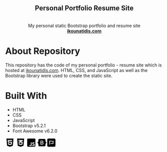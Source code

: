 
<h2 style="text-align: center">Personal Portfolio Resume Site</h2>
<p align="center">
    <br />
    My personal static Bootstrap portfolio and resume site
    <br />
    <a href="https://ikounatidis.com/" target="_blank"><strong>ikounatidis.com</strong></a>
</p>

# About Repository
This repository has the code of my personal portfolio - resume site which is hosted at [ikounatidis.com](https://ikounatidis.com/). HTML, CSS, and JavaScript as well as the Bootstrap library were used to create the static site.


# Built With
- HTML
- CSS
- JavaScript
- Bootstrap v5.2.1 
- Font Awesome v6.2.0

<svg xmlns="http://www.w3.org/2000/svg" width=30 height=30 viewBox="0 0 384 512"><!--! Font Awesome Pro 6.2.1 by @fontawesome - https://fontawesome.com License - https://fontawesome.com/license (Commercial License) Copyright 2022 Fonticons, Inc. --><path d="M0 32l34.9 395.8L191.5 480l157.6-52.2L384 32H0zm308.2 127.9H124.4l4.1 49.4h175.6l-13.6 148.4-97.9 27v.3h-1.1l-98.7-27.3-6-75.8h47.7L138 320l53.5 14.5 53.7-14.5 6-62.2H84.3L71.5 112.2h241.1l-4.4 47.7z"/></svg>
<svg xmlns="http://www.w3.org/2000/svg"  width=30 height=30 viewBox="0 0 384 512"><!--! Font Awesome Pro 6.2.1 by @fontawesome - https://fontawesome.com License - https://fontawesome.com/license (Commercial License) Copyright 2022 Fonticons, Inc. --><path d="M0 32l34.9 395.8L192 480l157.1-52.2L384 32H0zm313.1 80l-4.8 47.3L193 208.6l-.3.1h111.5l-12.8 146.6-98.2 28.7-98.8-29.2-6.4-73.9h48.9l3.2 38.3 52.6 13.3 54.7-15.4 3.7-61.6-166.3-.5v-.1l-.2.1-3.6-46.3L193.1 162l6.5-2.7H76.7L70.9 112h242.2z"/></svg>
<svg xmlns="http://www.w3.org/2000/svg" width=30 height=30 viewBox="0 0 448 512"><!--! Font Awesome Pro 6.2.1 by @fontawesome - https://fontawesome.com License - https://fontawesome.com/license (Commercial License) Copyright 2022 Fonticons, Inc. --><path d="M400 32H48C21.5 32 0 53.5 0 80v352c0 26.5 21.5 48 48 48h352c26.5 0 48-21.5 48-48V80c0-26.5-21.5-48-48-48zM243.8 381.4c0 43.6-25.6 63.5-62.9 63.5-33.7 0-53.2-17.4-63.2-38.5l34.3-20.7c6.6 11.7 12.6 21.6 27.1 21.6 13.8 0 22.6-5.4 22.6-26.5V237.7h42.1v143.7zm99.6 63.5c-39.1 0-64.4-18.6-76.7-43l34.3-19.8c9 14.7 20.8 25.6 41.5 25.6 17.4 0 28.6-8.7 28.6-20.8 0-14.4-11.4-19.5-30.7-28l-10.5-4.5c-30.4-12.9-50.5-29.2-50.5-63.5 0-31.6 24.1-55.6 61.6-55.6 26.8 0 46 9.3 59.8 33.7L368 290c-7.2-12.9-15-18-27.1-18-12.3 0-20.1 7.8-20.1 18 0 12.6 7.8 17.7 25.9 25.6l10.5 4.5c35.8 15.3 55.9 31 55.9 66.2 0 37.8-29.8 58.6-69.7 58.6z"/></svg>
[<svg xmlns="http://www.w3.org/2000/svg" width=30 height=30 viewBox="0 0 576 512"><!--! Font Awesome Pro 6.2.1 by @fontawesome - https://fontawesome.com License - https://fontawesome.com/license (Commercial License) Copyright 2022 Fonticons, Inc. --><path d="M333.5,201.4c0-22.1-15.6-34.3-43-34.3h-50.4v71.2h42.5C315.4,238.2,333.5,225,333.5,201.4z M517,188.6 c-9.5-30.9-10.9-68.8-9.8-98.1c1.1-30.5-22.7-58.5-54.7-58.5H123.7c-32.1,0-55.8,28.1-54.7,58.5c1,29.3-0.3,67.2-9.8,98.1 c-9.6,31-25.7,50.6-52.2,53.1v28.5c26.4,2.5,42.6,22.1,52.2,53.1c9.5,30.9,10.9,68.8,9.8,98.1c-1.1,30.5,22.7,58.5,54.7,58.5h328.7 c32.1,0,55.8-28.1,54.7-58.5c-1-29.3,0.3-67.2,9.8-98.1c9.6-31,25.7-50.6,52.1-53.1v-28.5C542.7,239.2,526.5,219.6,517,188.6z M300.2,375.1h-97.9V136.8h97.4c43.3,0,71.7,23.4,71.7,59.4c0,25.3-19.1,47.9-43.5,51.8v1.3c33.2,3.6,55.5,26.6,55.5,58.3 C383.4,349.7,352.1,375.1,300.2,375.1z M290.2,266.4h-50.1v78.4h52.3c34.2,0,52.3-13.7,52.3-39.5 C344.7,279.6,326.1,266.4,290.2,266.4z"/></svg>](https://getbootstrap.com/)[<svg xmlns="http://www.w3.org/2000/svg" width=30 height=30 viewBox="0 0 448 512"><!--! Font Awesome Pro 6.2.1 by @fontawesome - https://fontawesome.com License - https://fontawesome.com/license (Commercial License) Copyright 2022 Fonticons, Inc. --><path d="M384.5,32.5h-320c-35.3,0-64,28.7-64,64v320c0,35.3,28.7,64,64,64h320c35.3,0,64-28.7,64-64v-320 C448.5,61.2,419.8,32.5,384.5,32.5z M336.5,312.5c-31.6,11.2-41.2,16-59.8,16c-31.4,0-43.2-16-74.6-16c-10.2,0-18.2,1.6-25.6,4v-32 c7.4-2.2,15.4-4,25.6-4c31.2,0,43.2,16,74.6,16c10.2,0,17.8-1.4,27.8-4.6v-96c-10,3.2-17.6,4.6-27.8,4.6c-31.4,0-43.2-16-74.6-16 c-25.4,0-37.4,10.4-57.6,14.4v153.6c0,8.8-7.2,16-16,16c-8.8,0-16-7.2-16-16v-192c0-8.8,7.2-16,16-16c8.8,0,16,7.2,16,16v6.4 c20.2-4,32.2-14.4,57.6-14.4c31.2,0,43.2,16,74.6,16c18.6,0,28.2-4.8,59.8-16V312.5z"/></svg>](https://fontawesome.com/)

